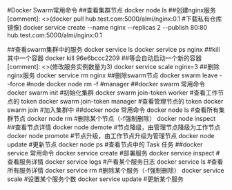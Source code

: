 #Docker Swarm常用命令
##查看集群节点
docker node ls
##创建nginx服务 
[comment]: <>(docker pull hub.test.com:5000/almi/nginx:0.1 #下载私有仓库镜像)
docker service create --name nginx  --replicas 2 --publish 80:80 hub.test.com:5000/almi/nginx:0.1
<!--
--network=swarm_test)
replicas 2 创建2个容器,hub.test.com为私有仓库
-->
##查看swarm集群中的服务
docker service ls
docker service ps nginx
##kill其中一个容器
docker kill 96e6bccc2209
##等会自动启动一个新的容器
[comment]: <>(修改服务实例数量为3)
docker service scale nginx=3
##删除nginx服务
docker service rm nginx
##删除swarm节点
docker swarm leave --force  #node
docker node rm -f <node>    #manager
##docker swarm 常用命令
docker swarm init               #初始化集群
docker swarm join-token worker  #查看工作节点的 token
docker swarm join-token manager #查看管理节点的 token
docker swarm join               #加入集群中
##docker node 常用命令
docker node ls      #查看所有集群节点
docker node rm      #删除某个节点（-f强制删除）
docker node inspect ##查看节点详情
docker node demote  #节点降级，由管理节点降级为工作节点
docker node promote #节点升级，由工作节点升级为管理节点
docker node update  #更新节点
docker node ps      #查看节点中的 Task 任务
##docker service 常用命令
docker service create   #部署服务
docker service inspect  #查看服务详情
docker service logs     #产看某个服务日志
docker service ls       #查看所有服务详情
docker service rm       #删除某个服务（-f强制删除）
docker service scale    #设置某个服务个数
docker service update   #更新某个服务